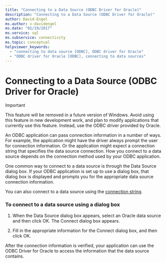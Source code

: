 ```yaml
---
title: "Connecting to a Data Source (ODBC Driver for Oracle)"
description: "Connecting to a Data Source (ODBC Driver for Oracle)"
author: David-Engel
ms.author: v-davidengel
ms.date: "01/19/2017"
ms.service: sql
ms.subservice: connectivity
ms.topic: conceptual
helpviewer_keywords:
  - "connecting to data source [ODBC], ODBC driver for Oracle"
  - "ODBC driver for Oracle [ODBC], connecting to data sources"
---
```

# Connecting to a Data Source (ODBC Driver for Oracle)
> [!IMPORTANT]  
>  This feature will be removed in a future version of Windows. Avoid using this feature in new development work, and plan to modify applications that currently use this feature. Instead, use the ODBC driver provided by Oracle.  
  
 An ODBC application can pass connection information in a number of ways. For example, the application might have the driver always prompt the user for connection information. Or the application might expect a connection string that specifies the data source connection. How you connect to a data source depends on the connection method used by your ODBC application.  
  
 One common way to connect to a data source is through the Data Source dialog box. If your ODBC application is set up to use a dialog box, that dialog box is displayed and prompts you for the appropriate data source connection information.  
  
 You can also connect to a data source using the [connection string](../../odbc/microsoft/connection-string-format-and-attributes.md).  
  
### To connect to a data source using a dialog box  
  
1.  When the Data Source dialog box appears, select an Oracle data source and then click OK. The Connect dialog box appears.  
  
2.  Fill in the appropriate information for the Connect dialog box, and then click OK.  
  
 After the connection information is verified, your application can use the ODBC Driver for Oracle to access the information that the data source contains.
